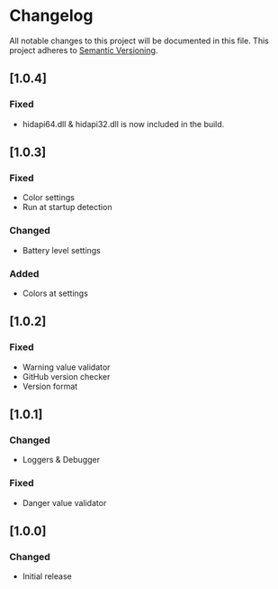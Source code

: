 # Changelog
All notable changes to this project will be documented in this file.
This project adheres to [Semantic Versioning](http://semver.org/).

## [1.0.4]
### Fixed
- hidapi64.dll & hidapi32.dll is now included in the build.

## [1.0.3]
### Fixed
- Color settings
- Run at startup detection
### Changed
- Battery level settings
### Added
- Colors at settings 

## [1.0.2]
### Fixed
- Warning value validator
- GitHub version checker
- Version format

## [1.0.1]
### Changed
- Loggers & Debugger
### Fixed
- Danger value validator

## [1.0.0]
### Changed
- Initial release